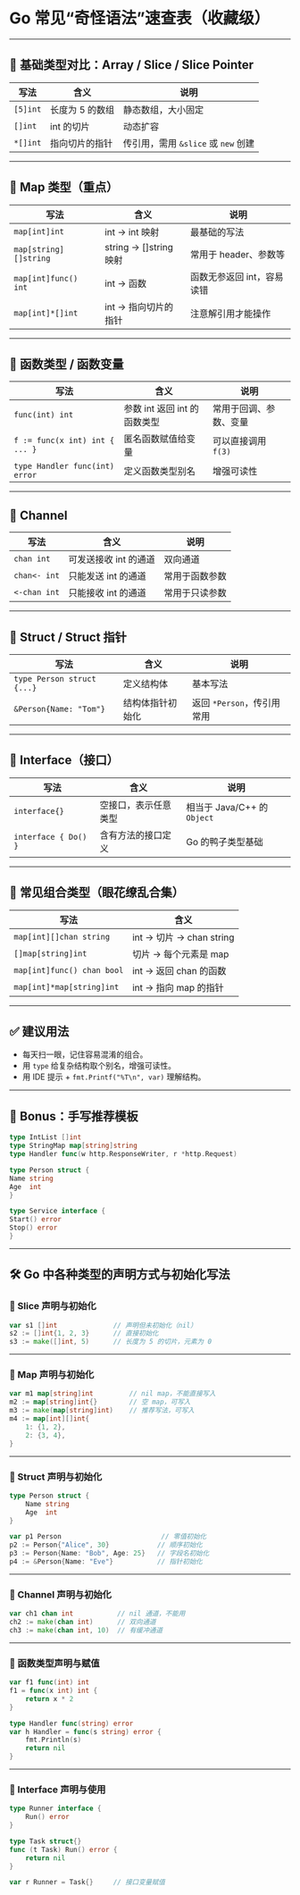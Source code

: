 # Go 常见“奇怪语法”速查表（收藏级）

---

## 🧠 基础类型对比：Array / Slice / Slice Pointer

| 写法       | 含义           | 说明                         |
|------------|----------------|------------------------------|
| `[5]int`   | 长度为 5 的数组 | 静态数组，大小固定           |
| `[]int`    | int 的切片     | 动态扩容                     |
| `*[]int`   | 指向切片的指针 | 传引用，需用 `&slice` 或 `new` 创建 |

---

## 🔹 Map 类型（重点）

| 写法                    | 含义                    | 说明                               |
|-------------------------|-------------------------|------------------------------------|
| `map[int]int`           | int -> int 映射         | 最基础的写法                       |
| `map[string][]string`   | string -> []string 映射 | 常用于 header、参数等              |
| `map[int]func() int`    | int -> 函数             | 函数无参返回 int，容易读错         |
| `map[int]*[]int`        | int -> 指向切片的指针   | 注意解引用才能操作                 |

---

## 🔹 函数类型 / 函数变量

| 写法                            | 含义                           | 说明                       |
|----------------------------------|--------------------------------|----------------------------|
| `func(int) int`                 | 参数 int 返回 int 的函数类型   | 常用于回调、参数、变量     |
| `f := func(x int) int { ... }`  | 匿名函数赋值给变量             | 可以直接调用 `f(3)`         |
| `type Handler func(int) error`  | 定义函数类型别名               | 增强可读性                 |

---

## 🔹 Channel

| 写法          | 含义                    | 说明                   |
|---------------|-------------------------|------------------------|
| `chan int`     | 可发送接收 int 的通道    | 双向通道               |
| `chan<- int`   | 只能发送 int 的通道      | 常用于函数参数         |
| `<-chan int`   | 只能接收 int 的通道      | 常用于只读参数         |

---

## 🔹 Struct / Struct 指针

| 写法                       | 含义              | 说明                           |
|----------------------------|-------------------|--------------------------------|
| `type Person struct {...}` | 定义结构体         | 基本写法                       |
| `&Person{Name: "Tom"}`     | 结构体指针初始化   | 返回 `*Person`，传引用常用     |

---

## 🔹 Interface（接口）

| 写法                     | 含义                           | 说明                            |
|--------------------------|--------------------------------|---------------------------------|
| `interface{}`            | 空接口，表示任意类型           | 相当于 Java/C++ 的 `Object`    |
| `interface { Do() }`     | 含有方法的接口定义             | Go 的鸭子类型基础              |

---

## 🔹 常见组合类型（眼花缭乱合集）

| 写法                             | 含义                                |
|----------------------------------|-------------------------------------|
| `map[int][]chan string`          | int -> 切片 -> chan string         |
| `[]map[string]int`               | 切片 -> 每个元素是 map             |
| `map[int]func() chan bool`       | int -> 返回 chan 的函数            |
| `map[int]*map[string]int`        | int -> 指向 map 的指针             |

---

## ✅ 建议用法

- 每天扫一眼，记住容易混淆的组合。
- 用 `type` 给复杂结构取个别名，增强可读性。
- 用 IDE 提示 + `fmt.Printf("%T\n", var)` 理解结构。

---

## 🧩 Bonus：手写推荐模板

```go
type IntList []int
type StringMap map[string]string
type Handler func(w http.ResponseWriter, r *http.Request)

type Person struct {
Name string
Age  int
}

type Service interface {
Start() error
Stop() error
}
```

---

## 🛠️ Go 中各种类型的声明方式与初始化写法

### 🔸 Slice 声明与初始化

```go
var s1 []int              // 声明但未初始化（nil）
s2 := []int{1, 2, 3}      // 直接初始化
s3 := make([]int, 5)      // 长度为 5 的切片，元素为 0
```

---

### 🔸 Map 声明与初始化

```go
var m1 map[string]int         // nil map，不能直接写入
m2 := map[string]int{}        // 空 map，可写入
m3 := make(map[string]int)    // 推荐写法，可写入
m4 := map[int][]int{
    1: {1, 2},
    2: {3, 4},
}
```

---

### 🔸 Struct 声明与初始化

```go
type Person struct {
    Name string
    Age  int
}

var p1 Person                         // 零值初始化
p2 := Person{"Alice", 30}            // 顺序初始化
p3 := Person{Name: "Bob", Age: 25}   // 字段名初始化
p4 := &Person{Name: "Eve"}           // 指针初始化
```

---

### 🔸 Channel 声明与初始化

```go
var ch1 chan int           // nil 通道，不能用
ch2 := make(chan int)      // 双向通道
ch3 := make(chan int, 10)  // 有缓冲通道
```

---

### 🔸 函数类型声明与赋值

```go
var f1 func(int) int
f1 = func(x int) int {
    return x * 2
}

type Handler func(string) error
var h Handler = func(s string) error {
    fmt.Println(s)
    return nil
}
```

---

### 🔸 Interface 声明与使用

```go
type Runner interface {
    Run() error
}

type Task struct{}
func (t Task) Run() error {
    return nil
}

var r Runner = Task{}     // 接口变量赋值
```
